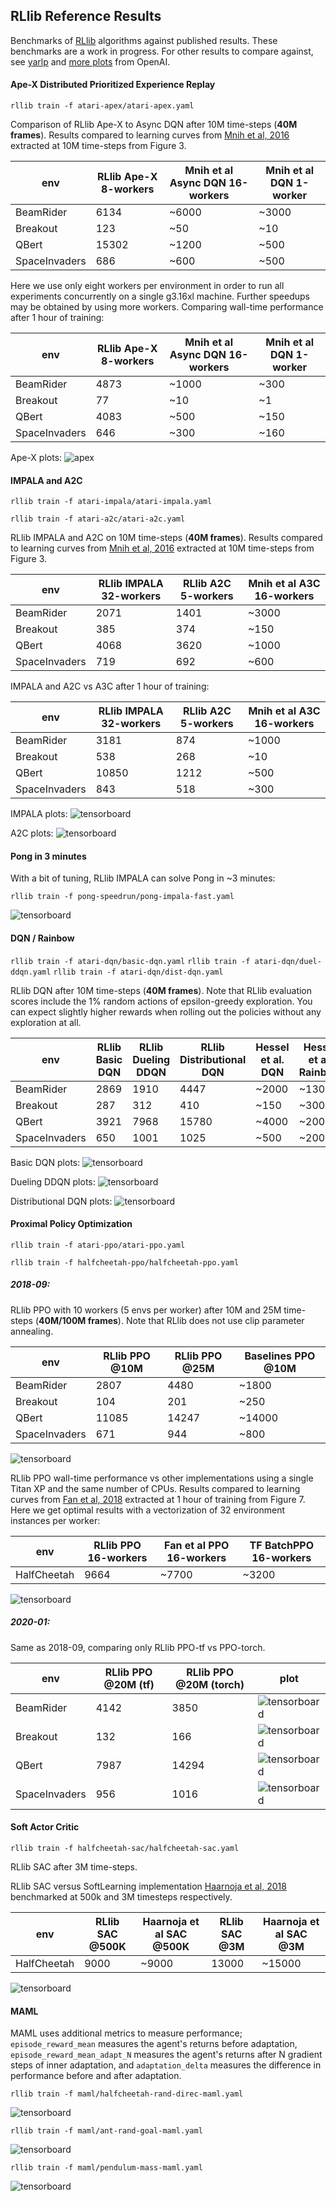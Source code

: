 ## RLlib Reference Results

Benchmarks of [RLlib](https://rllib.io) algorithms against published results. These benchmarks are a work in progress. For other results to compare against, see [yarlp](https://github.com/btaba/yarlp) and [more plots](https://github.com/openai/baselines-results/blob/master/acktr_ppo_acer_a2c_atari.ipynb) from OpenAI.

#### Ape-X Distributed Prioritized Experience Replay

`rllib train -f atari-apex/atari-apex.yaml`

Comparison of RLlib Ape-X to Async DQN after 10M time-steps (**40M frames**). Results compared to learning curves from [Mnih et al, 2016](https://arxiv.org/pdf/1602.01783.pdf) extracted at 10M time-steps from Figure 3.

|env|RLlib Ape-X 8-workers|Mnih et al Async DQN 16-workers|Mnih et al DQN 1-worker|
|---|---|---|---|
|BeamRider|6134|~6000|~3000|
|Breakout|123|~50|~10|
|QBert|15302|~1200|~500|
|SpaceInvaders|686|~600|~500|

Here we use only eight workers per environment in order to run all experiments concurrently on a single g3.16xl machine. Further speedups may be obtained by using more workers. Comparing wall-time performance after 1 hour of training:

|env|RLlib Ape-X 8-workers|Mnih et al Async DQN 16-workers|Mnih et al DQN 1-worker|
|---|---|---|---|
|BeamRider|4873|~1000|~300|
|Breakout|77|~10|~1|
|QBert|4083|~500|~150|
|SpaceInvaders|646|~300|~160|

Ape-X plots:
![apex](/atari-apex/apex.png)

#### IMPALA and A2C

`rllib train -f atari-impala/atari-impala.yaml`

`rllib train -f atari-a2c/atari-a2c.yaml`

RLlib IMPALA and A2C on 10M time-steps (**40M frames**). Results compared to learning curves from [Mnih et al, 2016](https://arxiv.org/pdf/1602.01783.pdf) extracted at 10M time-steps from Figure 3.

|env|RLlib IMPALA 32-workers|RLlib A2C 5-workers|Mnih et al A3C 16-workers|
|---|---|---|---|
|BeamRider|2071|1401|~3000|
|Breakout|385|374|~150|
|QBert|4068|3620|~1000|
|SpaceInvaders|719|692|~600|

IMPALA and A2C vs A3C after 1 hour of training:

|env|RLlib IMPALA 32-workers|RLlib A2C 5-workers|Mnih et al A3C 16-workers|
|---|---|---|---|
|BeamRider|3181|874|~1000|
|Breakout|538|268|~10|
|QBert|10850|1212|~500|
|SpaceInvaders|843|518|~300|

IMPALA plots:
![tensorboard](/atari-impala/atari-impala.png)

A2C plots:
![tensorboard](/atari-a2c/atari-a2c.png)

#### Pong in 3 minutes
With a bit of tuning, RLlib IMPALA can solve Pong in ~3 minutes:

`rllib train -f pong-speedrun/pong-impala-fast.yaml`

![tensorboard](/pong-speedrun/pong-impala.png)

#### DQN / Rainbow

`rllib train -f atari-dqn/basic-dqn.yaml`
`rllib train -f atari-dqn/duel-ddqn.yaml`
`rllib train -f atari-dqn/dist-dqn.yaml`

RLlib DQN after 10M time-steps (**40M frames**). Note that RLlib evaluation scores include the 1% random actions of epsilon-greedy exploration. You can expect slightly higher rewards when rolling out the policies without any exploration at all.

| env  |  RLlib Basic DQN | RLlib Dueling DDQN | RLlib Distributional DQN  |  Hessel et al. DQN |  Hessel et al. Rainbow |
|---|---|---|---|---|---|
|BeamRider|2869|1910|4447|~2000|~13000|
|Breakout|287|312|410|~150|~300|
|QBert|3921|7968|15780|~4000|~20000|
|SpaceInvaders|650|1001|1025|~500|~2000|

Basic DQN plots:
![tensorboard](/atari-dqn/basic-dqn.png)

Dueling DDQN plots:
![tensorboard](/atari-dqn/dueling-ddqn.png)

Distributional DQN plots:
![tensorboard](/atari-dqn/dist-dqn.png)

#### Proximal Policy Optimization

`rllib train -f atari-ppo/atari-ppo.yaml`

`rllib train -f halfcheetah-ppo/halfcheetah-ppo.yaml`

##### *2018-09:*
RLlib PPO with 10 workers (5 envs per worker) after 10M and 25M time-steps 
(**40M/100M frames**). Note that RLlib does not use clip parameter annealing.

|env|RLlib PPO @10M|RLlib PPO @25M|Baselines PPO @10M|
|---|---|---|---|
|BeamRider|2807|4480|~1800|
|Breakout|104|201|~250|
|QBert|11085|14247|~14000|
|SpaceInvaders|671|944|~800|

![tensorboard](/atari-ppo/2018-09/atari-ppo.png)

RLlib PPO wall-time performance vs other implementations using a single Titan XP and the same number of CPUs. Results compared to learning curves from [Fan et al, 2018](https://surreal.stanford.edu/img/surreal-corl2018.pdf) extracted at 1 hour of training from Figure 7. Here we get optimal results with a vectorization of 32 environment instances per worker:

|env|RLlib PPO 16-workers|Fan et al PPO 16-workers|TF BatchPPO 16-workers|
|---|---|---|---|
|HalfCheetah|9664|~7700|~3200|

![tensorboard](/halfcheetah-ppo/halfcheetah-ppo.png)

##### *2020-01:*

Same as 2018-09, comparing only RLlib PPO-tf vs PPO-torch.

|env|RLlib PPO @20M (tf)|RLlib PPO @20M (torch)|plot|
|---|---|---|---|
|BeamRider|4142|3850|![tensorboard](/atari-ppo/BeamRiderNoFrameskip-v4/episode_reward_mean_tf_vs_torch_timesteps.png)|
|Breakout|132|166|![tensorboard](/atari-ppo/BreakoutNoFrameskip-v4/episode_reward_mean_tf_vs_torch_timesteps.png)|
|QBert|7987|14294|![tensorboard](/atari-ppo/QbertNoFrameskip-v4/episode_reward_mean_tf_vs_torch_timesteps.png)|
|SpaceInvaders|956|1016|![tensorboard](/atari-ppo/SpaceInvadersNoFrameskip-v4/episode_reward_mean_tf_vs_torch_timesteps.png)|

#### Soft Actor Critic

`rllib train -f halfcheetah-sac/halfcheetah-sac.yaml`

RLlib SAC after 3M time-steps. 

RLlib SAC versus SoftLearning implementation [Haarnoja et al, 2018](https://arxiv.org/pdf/1801.01290.pdf) benchmarked at 500k and 3M timesteps respectively.

|env|RLlib SAC @500K|Haarnoja et al SAC @500K|RLlib SAC @3M|Haarnoja et al SAC @3M|
|---|---|---|---|---|
|HalfCheetah|9000|~9000|13000|~15000|

![tensorboard](/halfcheetah-sac/halfcheetah-sac.PNG)

#### MAML

MAML uses additional metrics to measure performance; `episode_reward_mean` measures the agent's returns before adaptation, `episode_reward_mean_adapt_N` measures the agent's returns after N gradient steps of inner adaptation, and `adaptation_delta` measures the difference in performance before and after adaptation.

`rllib train -f maml/halfcheetah-rand-direc-maml.yaml`

![tensorboard](/maml/halfcheetah-rand-direc-maml.png)

`rllib train -f maml/ant-rand-goal-maml.yaml`

![tensorboard](/maml/ant-rand-goal-maml.png)

`rllib train -f maml/pendulum-mass-maml.yaml`

![tensorboard](/maml/pendulum-mass-maml.png)
